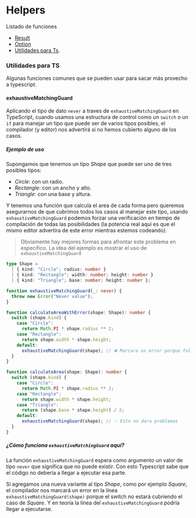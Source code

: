 # Helpers

Listado de funciones

- [Result](/docs/Result.md)
- [Option](/docs/Option.md)
- [Utilidades para Ts](#utilidades-para-ts).

### Utilidades para TS

Algunas funciones comunes que se pueden usar para sacar más provecho a typescript.

#### exhaustiveMatchingGuard

Aplicando el tipo de dato `never` a traves de `exhaustiveMatchingGuard` en TypeScript, cuando usamos una estructura de control como un `switch` o un `if` para manejar un tipo que puede ser de varios tipos posibles, el compilador (y editor) nos advertirá si no hemos cubierto alguno de los casos.

##### Ejemplo de uso

Supongamos que tenemos un tipo _Shape_ que puede ser uno de tres posibles tipos:

- _Circle_: con un radio.
- _Rectangle_: con un ancho y alto.
- _Triangle_: con una base y altura.

Y tenemos una función que calcula el area de cada forma pero queremos asegurarnos de que cubrimos todos los casos al manejar este tipo, usando `exhaustiveMatchingGuard` podemos forzar una verificación en tiempo de compilación de todas las posibilidades (la potencia real aquí es que el mismo editor advertira de este error mientras estemos codeando).

> Obviamente hay mejores formas para afrontar este problema en especifico. La idea del ejemplo es mostrar el uso de `exhaustiveMatchingGuard`

```ts
type Shape =
  | { kind: "Circle"; radius: number }
  | { kind: "Rectangle"; width: number; height: number }
  | { kind: "Triangle"; base: number; height: number };

function exhaustiveMatchingGuard(_: never) {
  throw new Error("Never value");
}

function calculateAreaWithError(shape: Shape): number {
  switch (shape.kind) {
    case "Circle":
      return Math.PI * shape.radius ** 2;
    case "Rectangle":
      return shape.width * shape.height;
    default:
      exhaustiveMatchingGuard(shape); // ❌​ Marcara un error porque falta el caso "Triangle"
  }
}

function calculateArea(shape: Shape): number {
  switch (shape.kind) {
    case "Circle":
      return Math.PI * shape.radius ** 2;
    case "Rectangle":
      return shape.width * shape.height;
    case "Triangle":
      return (shape.base * shape.height) / 2;
    default:
      exhaustiveMatchingGuard(shape); // ✅ Esto no dara problemas
  }
}
```

##### ¿Cómo funciona `exhaustiveMatchingGuard` aquí?

La función `exhaustiveMatchingGuard` espera como argumento un valor de tipo `never` que significa que no puede existir. Con esto Typescript sabe que el código no debería a llegar a ejecutar esa parte.

Si agregamos una nueva variante al tipo _Shape_, como por ejemplo _Square_, el compilador nos marcará un error en la línea `exhaustiveMatchingGuard(shape)` porque el switch no estará cubriendo el caso de _Square_. Y en teoría la línea del `exhaustiveMatchingGuard` podría llegar a ejecutarse.
